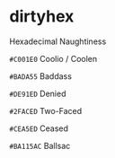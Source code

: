 dirtyhex
========

Hexadecimal Naughtiness

``#C001E0`` Coolio / Coolen

``#BADA55`` Baddass

``#DE91ED`` Denied

``#2FACED`` Two-Faced

``#CEA5ED`` Ceased

``#BA115AC`` Ballsac
